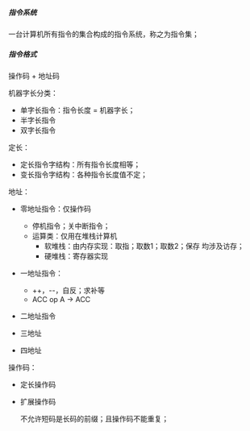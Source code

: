 ##### 指令系统

一台计算机所有指令的集合构成的指令系统，称之为指令集；



##### 指令格式

操作码 + 地址码

机器字长分类：

- 单字长指令：指令长度 = 机器字长；
- 半字长指令
- 双字长指令

定长：

- 定长指令字结构：所有指令长度相等；
- 变长指令字结构：各种指令长度值不定；



地址：

- 零地址指令：仅操作码
    - 停机指令；关中断指令；
    - 运算类：仅用在堆栈计算机
        - 软堆栈：由内存实现：取指；取数1；取数2；保存 均涉及访存；
        - 硬堆栈：寄存器实现

- 一地址指令：
    - ++，--，自反；求补等
    - ACC op A -> ACC
- 二地址指令
- 三地址
- 四地址



操作码：

- 定长操作码

- 扩展操作码

    不允许短码是长码的前缀；且操作码不能重复；

